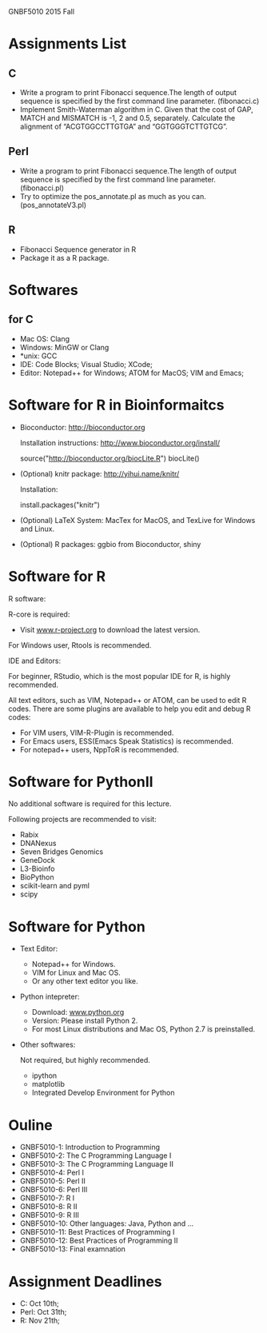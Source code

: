 GNBF5010 2015 Fall

# Assignments List
## C
* Write a program to print Fibonacci sequence.The length of output sequence is specified by the first command line parameter. (fibonacci.c)
* Implement Smith-Waterman algorithm in C. Given that the cost of GAP, MATCH and MISMATCH is -1, 2 and 0.5, separately. Calculate the alignment of “ACGTGGCCTTGTGA” and “GGTGGGTCTTGTCG”.

## Perl
* Write a program to print Fibonacci sequence.The
length of output sequence is specified by the first command line parameter. (fibonacci.pl)
* Try to optimize the pos\_annotate.pl as much as you can. (pos\_annotateV3.pl)

## R
* Fibonacci Sequence generator in R
* Package it as a R package.


# Softwares

## for C
* Mac OS: Clang
* Windows: MinGW or Clang
* \*unix: GCC
* IDE: Code Blocks; Visual Studio; XCode;
* Editor: Notepad++ for Windows; ATOM for MacOS; VIM and Emacs;


# Software for R in Bioinformaitcs

* Bioconductor: http://bioconductor.org

  Installation instructions: http://www.bioconductor.org/install/

    source("http://bioconductor.org/biocLite.R")
    biocLite()

* (Optional) knitr package: http://yihui.name/knitr/

  Installation:

    install.packages("knitr")

* (Optional)  LaTeX System: MacTex for MacOS, and TexLive for Windows and Linux.

* (Optional)  R packages: ggbio from Bioconductor, shiny

# Software for R

R software:

R-core is required:

* Visit www.r-project.org to download the latest version.

For Windows user, Rtools is recommended.

IDE and Editors:

For beginner, RStudio, which is the most popular IDE for R, is highly recommended.

All text editors, such as VIM, Notepad++ or ATOM, can be used to edit R codes. There are
some plugins are available to help you edit and debug R codes:

* For VIM users, VIM-R-Plugin is recommended.
* For Emacs users, ESS(Emacs Speak Statistics) is recommended.
* For notepad++ users, NppToR is recommended.


# Software for PythonII

No additional software is required for this lecture.

Following projects are recommended to visit:

* Rabix
* DNANexus
* Seven Bridges Genomics
* GeneDock
* L3-Bioinfo
* BioPython
* scikit-learn and pyml
* scipy

# Software for Python

* Text Editor:

  * Notepad++ for Windows.
  * VIM for Linux and Mac OS.
  * Or any other text editor you like.

* Python intepreter:

  * Download: www.python.org
  * Version: Please install Python 2.
  * For most Linux distributions and Mac OS, Python 2.7 is preinstalled.

* Other softwares:

  Not required, but highly recommended.

  * ipython
  * matplotlib
  * Integrated Develop Environment for Python

# Ouline

* GNBF5010-1: Introduction to Programming
* GNBF5010-2: The C Programming Language I
* GNBF5010-3: The C Programming Language II
* GNBF5010-4: Perl I
* GNBF5010-5: Perl II
* GNBF5010-6: Perl III
* GNBF5010-7: R I
* GNBF5010-8: R II
* GNBF5010-9: R III
* GNBF5010-10: Other languages: Java, Python and ...
* GNBF5010-11: Best Practices of Programming I
* GNBF5010-12: Best Practices of Programming II
* GNBF5010-13: Final examnation


# Assignment Deadlines

* C: Oct 10th;
* Perl: Oct 31th;
* R: Nov 21th;
